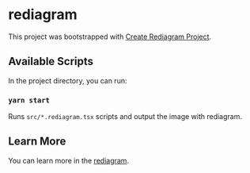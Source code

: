 # rediagram

This project was bootstrapped with [Create Rediagram Project](https://github.com/kamiazya/rediagram/tree/master/packages/create-rediagram-project).

## Available Scripts

In the project directory, you can run:

### `yarn start`

Runs `src/*.rediagram.tsx` scripts and output the image with rediagram.

## Learn More

You can learn more in the [rediagram](https://kamiazya.github.io/rediagram/).
